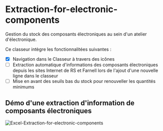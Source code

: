 # Extraction-for-electronic-components

Gestion du stock des composants électroniques au sein d'un atelier d'électronique.

Ce classeur intègre les fonctionnalitées suivantes :

- [x] Navigation dans le Classeur à travers des icônes
- [ ] Extraction automatique d'informations des composants électroniques depuis les sites Internet de RS et Farnell lors de l'ajout d'une nouvelle ligne dans le classeur
- [ ] Mise en avant des seuils bas du stock pour renouveller les quantités minimums

## Démo d'une extraction d'information de composants électroniques

![Excel-Extraction-for-electronic-components](../Images/Excel-Extraction-for-electronic-components.gif)
